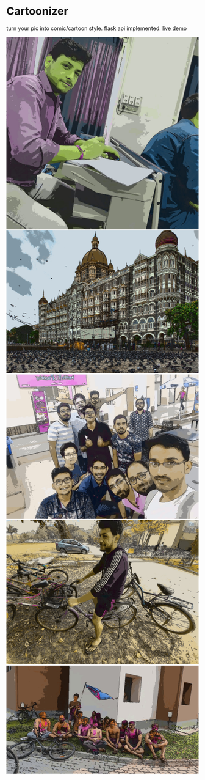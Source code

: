# Cartoonizer
turn your pic into comic/cartoon style. flask api implemented.
 [live demo](http://yjaiswal.pythonanywhere.com)

![example](https://github.com/yogendra-j/Cartoonizer/blob/master/xxx%20(1).jpg)
![ex](https://github.com/yogendra-j/Cartoonizer/blob/master/xxx%20(5).jpg)
![ex](https://github.com/yogendra-j/Cartoonizer/blob/master/xxx%20(2).jpg)
![ex](https://github.com/yogendra-j/Cartoonizer/blob/master/xxx%20(4).jpg)
![ex](https://github.com/yogendra-j/Cartoonizer/blob/master/xxx%20(3).jpg)
